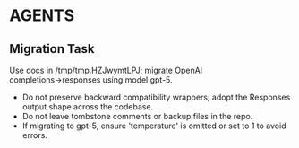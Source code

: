 # AGENTS

## Migration Task
Use docs in /tmp/tmp.HZJwymtLPJ; migrate OpenAI completions→responses using model gpt-5.

- Do not preserve backward compatibility wrappers; adopt the Responses output shape across the codebase.
- Do not leave tombstone comments or backup files in the repo.
- If migrating to gpt-5, ensure 'temperature' is omitted or set to 1 to avoid errors.
